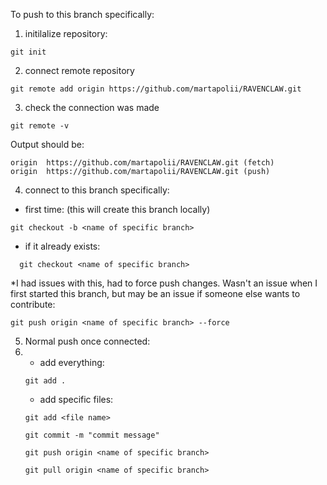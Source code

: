 To push to this branch specifically: 
1. initilalize repository:
```
git init
```
2. connect remote repository
```
git remote add origin https://github.com/martapolii/RAVENCLAW.git
```
3. check the connection was made
```
git remote -v
```
Output should be: 
```
origin  https://github.com/martapolii/RAVENCLAW.git (fetch)
origin  https://github.com/martapolii/RAVENCLAW.git (push)
```
4. connect to this branch specifically:
- first time: (this will create this branch locally)
```
git checkout -b <name of specific branch>
```
- if it already exists: 
```
  git checkout <name of specific branch>
```
*I had issues with this, had to force push changes. Wasn't an issue when I first started this branch, but may be an
issue if someone else wants to contribute: 
```
git push origin <name of specific branch> --force
```

5. Normal push once connected:
6. - add everything:
   ```
   git add .
   ```
   - add specific files:
   ```
   git add <file name>
   ```
   ```
   git commit -m "commit message"
   ```
   ```
   git push origin <name of specific branch>
   ```
   ```
   git pull origin <name of specific branch>
   ```
